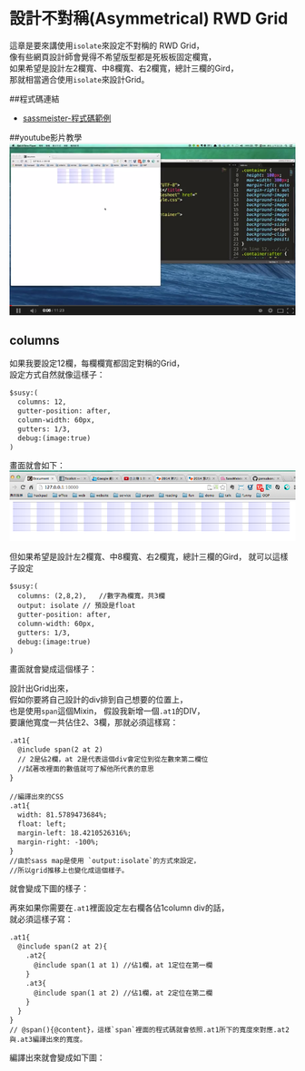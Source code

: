# 設計不對稱(Asymmetrical) RWD Grid

這章是要來講使用`isolate`來設定不對稱的 RWD Grid，  
像有些網頁設計師會覺得不希望版型都是死板板固定欄寬，  
如果希望是設計左2欄寬、中8欄寬、右2欄寬，總計三欄的Gird，  
那就相當適合使用`isolate`來設計Grid。

##程式碼連結
* [sassmeister-程式碼範例](http://sassmeister.com/gist/af7bf98abf56cc17494d)

##youtube影片教學
<a href="https://www.youtube.com/watch?v=ANoWjTDkN0w&feature=youtu.be" target="_blank">![](/images/video/susy2-8.png)</a>

## columns

如果我要設定12欄，每欄欄寬都固定對稱的Grid，  
設定方式自然就像這樣子：  
```
$susy:(
  columns: 12,
  gutter-position: after,
  column-width: 60px,
  gutters: 1/3,
  debug:(image:true)
)
```
畫面就會如下：
![](/images/susy2-8-1.png)

但如果希望是設計左2欄寬、中8欄寬、右2欄寬，總計三欄的Gird，
就可以這樣子設定
```
$susy:(
  columns: (2,8,2),   //數字為欄寬，共3欄
  output: isolate // 預設是float
  gutter-position: after,
  column-width: 60px,
  gutters: 1/3,
  debug:(image:true)
)
```
畫面就會變成這個樣子：

設計出Grid出來，  
假如你要將自己設計的div排到自己想要的位置上，  
也是使用`span`這個Mixin，
假設我新增一個`.at1`的DIV，  
要讓他寬度一共佔住2、3欄，那就必須這樣寫：  
```
.at1{
  @include span(2 at 2) 
  // 2是佔2欄，at 2是代表這個div會定位到從左數來第二欄位
  //試著改裡面的數值就可了解他所代表的意思
}

//編譯出來的CSS
.at1{
  width: 81.5789473684%;
  float: left;
  margin-left: 18.4210526316%;
  margin-right: -100%;
}
//由於sass map是使用 `output:isolate`的方式來設定，  
//所以grid推移上也變化成這個樣子。
```
就會變成下圖的樣子：  


再來如果你需要在`.at1`裡面設定左右欄各佔1column div的話，  
就必須這樣子寫：
```
.at1{
  @include span(2 at 2){
    .at2{
      @include span(1 at 1) //佔1欄，at 1定位在第一欄
    }
    .at3{
      @include span(1 at 2) //佔1欄，at 2定位在第二欄
    }
  } 
}
// @span(){@content}，這樣`span`裡面的程式碼就會依照.at1所下的寬度來對應.at2與.at3編譯出來的寬度。
```
編譯出來就會變成如下圖：  

